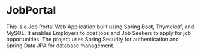# JobPortal
This is a Job Portal Web Application built using Spring Boot, Thymeleaf, and MySQL. It enables Employers to post jobs and Job Seekers to apply for job opportunities. The project uses Spring Security for authentication and Spring Data JPA for database management.
